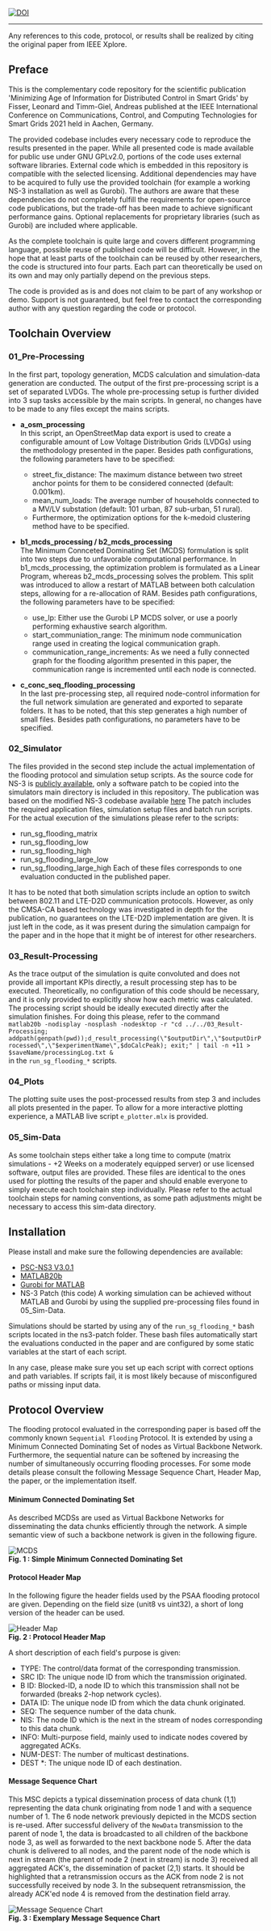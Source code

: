 [![DOI](https://zenodo.org/badge/402388458.svg)](https://zenodo.org/badge/latestdoi/402388458)

---

Any references to this code, protocol, or results shall be realized by citing the original paper from IEEE Xplore.

## **Preface**
This is the complementary code repository for the scientific publication 'Minimizing Age of Information for Distributed Control in Smart Grids' by Fisser, Leonard and Timm-Giel, Andreas published at the IEEE International Conference on Communications, Control, and Computing Technologies for Smart Grids 2021 held in Aachen, Germany.

The provided codebase includes every necessary code to reproduce the results presented in the paper.
While all presented code is made available for public use under GNU GPLv2.0, portions of the code uses external software libraries.
External code which is embedded in this repository is compatible with the selected licensing.
Additional dependencies may have to be acquired to fully use the provided toolchain (for example a working NS-3 installation as well as Gurobi).
The authors are aware that these dependencies do not completely fulfill the requirements for open-source code publications, but the trade-off has been made to achieve significant performance gains.
Optional replacements for proprietary libraries (such as Gurobi) are included where applicable.  

As the complete toolchain is quite large and covers different programming language, possible reuse of published code will be difficult.
However, in the hope that at least parts of the toolchain can be reused by other researchers, the code is structured into four parts.
Each part can theoretically be used on its own and may only partially depend on the previous steps.

The code is provided as is and does not claim to be part of any workshop or demo.
Support is not guaranteed, but feel free to contact the corresponding author with any question regarding the code or protocol.

## **Toolchain Overview**
### **01_Pre-Processing**
In the first part, topology generation, MCDS calculation and simulation-data generation are conducted.
The output of the first pre-processing script is a set of separated LVDGs.
The whole pre-processing setup is further divided into 3 sup tasks accessible by the main scripts.
In general, no changes have to be made to any files except the mains scripts. 
- **a_osm_processing**  
In this script, an OpenStreetMap data export is used to create a configurable amount of Low Voltage Distribution Grids (LVDGs) using the methodology presented in the paper.
Besides path configurations, the following parameters have to be specified:
  - street_fix_distance: The maximum distance between two street anchor points for them to be considered connected (default: 0.001km).
  - mean_num_loads: The average number of households connected to a MV/LV substation (default: 101 urban, 87 sub-urban, 51 rural).   
  - Furthermore, the optimization options for the k-medoid clustering method have to be specified.  

- **b1_mcds_processing / b2_mcds_processing**  
The Minimum Connceted Dominating Set (MCDS) formulation is split into two steps due to unfavorable computational performance.
In b1_mcds_processing, the optimization problem is formulated as a Linear Program, whereas b2_mcds_processing solves the problem.
This split was introduced to allow a restart of MATLAB between both calculation steps, allowing for a re-allocation of RAM.
Besides path configurations, the following parameters have to be specified:
  - use_lp: Either use the Gurobi LP MCDS solver, or use a poorly performing exhaustive search algorithm.
  - start_communiation_range: The minimum node communication range used in creating the logical communication graph.
  - communication_range_increments: As we need a fully connected graph for the flooding algorithm presented in this paper, the communication range is incremented until each node is connected.

- **c_conc_seq_flooding_processing**  
In the last pre-processing step, all required node-control information for the full network simulation are generated and exported to separate folders.
It has to be noted, that this step generates a high number of small files.
Besides path configurations, no parameters have to be specified.

### **02_Simulator**
The files provided in the second step include the actual implementation of the flooding protocol and simulation setup scripts.
As the source code for NS-3 is [publicly available](https://www.nsnam.org/), only a software patch to be copied into the simulators main directory is included in this repository.
The publication was based on the modified NS-3 codebase available [here](https://github.com/usnistgov/psc-ns3/tree/v3.0.1)
The patch includes the required application files, simulation setup files and batch run scripts.
For the actual execution of the simulations please refer to the scripts:
- run_sg_flooding_matrix
- run_sg_flooding_low
- run_sg_flooding_high
- run_sg_flooding_large_low
- run_sg_flooding_large_high
Each of these files corresponds to one evaluation conducted in the published paper.

It has to be noted that both simulation scripts include an option to switch between 802.11 and LTE-D2D communication protocols.
However, as only the CMSA-CA based technology was investigated in depth for the publication, no guarantees on the LTE-D2D implementation are given.
It is just left in the code, as it was present during the simulation campaign for the paper and in the hope that it might be of interest for other researchers.

### **03_Result-Processing**
As the trace output of the simulation is quite convoluted and does not provide all important KPIs directly, a result processing step has to be executed.
Theoretically, no configuration of this code should be necessary, and it is only provided to explicitly show how each metric was calculated.
The processing script should be ideally executed directly after the simulation finishes.
For doing this please, refer to the command   
`matlab20b -nodisplay -nosplash -nodesktop -r "cd ../../03_Result-Processing; addpath(genpath(pwd));d_result_processing(\"$outputDir\",\"$outputDirProcessed\",\"$experimentName\",$doCalcPeak); exit;" | tail -n +11 > $saveName/processingLog.txt &
`  
in the `run_sg_flooding_*` scripts.

### **04_Plots**
The plotting suite uses the post-processed results from step 3 and includes all plots presented in the paper.
To allow for a more interactive plotting experience, a MATLAB live script `e_plotter.mlx` is provided.

### **05_Sim-Data**
As some toolchain steps either take a long time to compute (matrix simulations - +2 Weeks on a moderately equipped server) or use licensed software, output files are provided.
These files are identical to the ones used for plotting the results of the paper and should enable everyone to simply execute each toolchain step individually.
Please refer to the actual toolchain steps for naming conventions, as some path adjustments might be necessary to access this sim-data directory.

## **Installation**
Please install and make sure the following dependencies are available:
  - [PSC-NS3 V3.0.1](https://github.com/usnistgov/psc-ns3/tree/v3.0.1)
  - [MATLAB20b](https://de.mathworks.com/products/matlab.html)
  - [Gurobi for MATLAB](https://www.gurobi.com/documentation/9.1/quickstart_mac/matlab_setting_up_grb_for_.html)
  - NS-3 Patch (this code)
A working simulation can be achieved without MATLAB and Gurobi by using the supplied pre-processing files found in 05_Sim-Data.

Simulations should be started by using any of the `run_sg_flooding_*` bash scripts located in the ns3-patch folder.
These bash files automatically start the evaluations conducted in the paper and are configured by some static variables at the start of each script.

In any case, please make sure you set up each script with correct options and path variables. If scripts fail, it is most likely because of misconfigured paths or missing input data.

## **Protocol Overview**
The flooding protocol evaluated in the corresponding paper is based off the commonly known `Sequential Flooding` Protocol.
It is extended by using a Minimum Connected Dominating Set of nodes as Virtual Backbone Network.
Furthermore, the sequential nature can be softened by increasing the number of simultaneously occurring flooding processes.
For some mode details please consult the following Message Sequence Chart, Header Map, the paper, or the implementation itself.

#### **Minimum Connected Dominating Set**
As described MCDSs are used as Virtual Backbone Networks for disseminating the data chunks efficiently through the network.
A simple semantic view of such a backbone network is given in the following figure.    

![MCDS](00_Materials/MCDS-MCDS.png)  
**Fig. 1 : Simple Minimum Connected Dominating Set** 

#### **Protocol Header Map**
In the following figure the header fields used by the PSAA flooding protocol are given.
Depending on the field size (unit8 vs uint32), a short of long version of the header can be used.

![Header Map](00_Materials/headerMap.png)  
**Fig. 2 : Protocol Header Map** 

A short description of each field's purpose is given:
- TYPE: The control/data format of the corresponding transmission.
- SRC ID: The unique node ID from which the transmission originated.
- B ID: Blocked-ID, a node ID to which this transmission shall not be forwarded (breaks 2-hop network cycles).
- DATA ID: The unique node ID from which the data chunk originated.
- SEQ: The sequence number of the data chunk.
- NIS: The node ID which is the next in the stream of nodes corresponding to this data chunk.
- INFO: Multi-purpose field, mainly used to indicate nodes covered by aggregated ACKs.
- NUM-DEST: The number of multicast destinations.
- DEST *: The unique node ID of each destination.

#### **Message Sequence Chart**
This MSC depicts a typical dissemination process of data chunk (1,1) representing the data chunk originating from node 1 and with a sequence number of 1.
The 6 node network previously depicted in the MCDS section is re-used.
After successful delivery of the `NewData` transmission to the parent of node 1, the data is broadcasted to all children of the backbone node 3, as well as forwarded to the next backbone node 5.
After the data chunk is delivered to all nodes, and the parent node of the node which is next in stream (the parent of node 2 (next in stream) is node 3) received all aggregated ACK's, the dissemination of packet (2,1) starts.
It should be highlighted that a retransmission occurs as the ACK from node 2 is not successfully received by node 3.
In the subsequent retransmission, the already ACK'ed node 4 is removed from the destination field array. 

![Message Sequence Chart](00_Materials/MSC.png)  
**Fig. 3 : Exemplary Message Sequence Chart** 


















